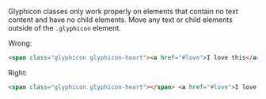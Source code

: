 Glyphicon classes only work properly on elements that contain no text content and have no child elements. Move any text or child elements outside of the `.glyphicon` element.

Wrong:
```html
<span class="glyphicon glyphicon-heart"><a href="#love">I love this</a></span>
```

Right:
```html
<span class="glyphicon glyphicon-heart"></span> <a href="#love">I love this</a>
```